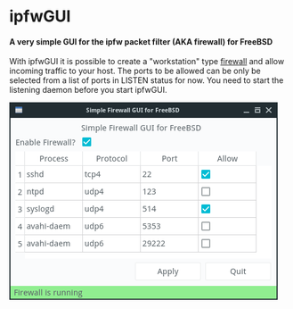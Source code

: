 # ipfwGUI
#### A very simple GUI for the ipfw packet filter (AKA firewall) for FreeBSD

With ipfwGUI it is possible to create a "workstation" type [firewall](https://www.freebsd.org/cgi/man.cgi?firewall) and allow incoming traffic to your host.
The ports to be allowed can be only be selected from a list of ports in LISTEN status for now. You need to start the listening daemon before you start ipfwGUI.


![screenshot](https://github.com/bsdlme/ipfwGUI/blob/main/screenshots/screenshot1.jpg?raw=true)
